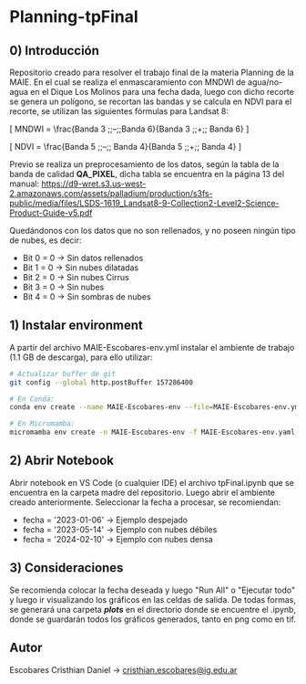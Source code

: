 # Planning-tpFinal
## 0) Introducción
Repositorio creado para resolver el trabajo final de la materia Planning de la MAIE. En el cual se realiza el enmascaramiento con MNDWI de agua/no-agua en el Dique Los Molinos para una fecha dada, luego con dicho recorte se genera un polígono, se recortan las bandas y se calcula en NDVI para el recorte, se utilizan las siguientes fórmulas para Landsat 8:

\[
MNDWI = \frac{Banda 3 \;\;–\;\;Banda 6}{Banda 3 \;\;+\;\; Banda 6}
\]

\[
NDVI = \frac{Banda 5 \;\;–\;\; Banda 4}{Banda 5 \;\;+\;\; Banda 4}
\]

Previo se realiza un preprocesamiento de los datos, según la tabla de la banda de calidad **QA_PIXEL**, dicha tabla se encuentra en la página 13 del manual: https://d9-wret.s3.us-west-2.amazonaws.com/assets/palladium/production/s3fs-public/media/files/LSDS-1619_Landsat8-9-Collection2-Level2-Science-Product-Guide-v5.pdf

Quedándonos con los datos que no son rellenados, y no poseen ningún tipo de nubes, es decir:

+ Bit 0 = 0 $\to$ Sin datos rellenados
+ Bit 1 = 0 $\to$ Sin nubes dilatadas
+ Bit 2 = 0 $\to$ Sin nubes Cirrus
+ Bit 3 = 0 $\to$ Sin nubes
+ Bit 4 = 0 $\to$ Sin sombras de nubes

## 1) Instalar environment
A partir del archivo MAIE-Escobares-env.yml instalar el ambiente de trabajo (1.1 GB de descarga), para ello utilizar:

```bash
# Actualizar buffer de git
git config --global http.postBuffer 157286400

# En Conda:
conda env create --name MAIE-Escobares-env --file=MAIE-Escobares-env.yml

# En Micromamba:
micromamba env create -n MAIE-Escobares-env -f MAIE-Escobares-env.yaml
```

## 2) Abrir Notebook
Abrir notebook en VS Code (o cualquier IDE) el archivo tpFinal.ipynb que se encuentra en la carpeta madre del repositorio. Luego abrir el ambiente creado anteriormente. Seleccionar la fecha a procesar, se recomiendan:
+ fecha = '2023-01-06' $\to$ Ejemplo despejado
+ fecha = '2023-05-14' $\to$ Ejemplo con nubes débiles
+ fecha = '2024-02-10' $\to$ Ejemplo con nubes densa

## 3) Consideraciones
Se recomienda colocar la fecha deseada y luego "Run All" o "Ejecutar todo" y luego ir visualizando los gráficos en las celdas de salida. De todas formas, se generará una carpeta ***plots*** en el directorio donde se encuentre el .ipynb, donde se guardarán todos los gráficos generados, tanto en png como en tif.

## Autor
Escobares Cristhian Daniel $\to$ cristhian.escobares@ig.edu.ar
